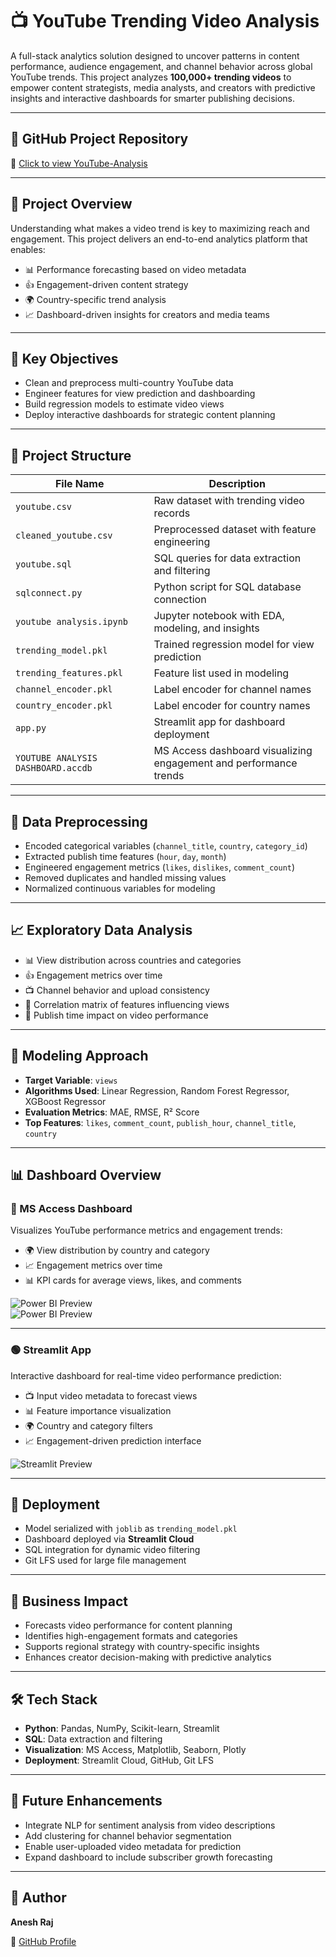# 📺 YouTube Trending Video Analysis

A full-stack analytics solution designed to uncover patterns in content performance, audience engagement, and channel behavior across global YouTube trends. This project analyzes **100,000+ trending videos** to empower content strategists, media analysts, and creators with predictive insights and interactive dashboards for smarter publishing decisions.

---

## 🚗 GitHub Project Repository  
🔗 [Click to view YouTube-Analysis](https://github.com/aneshraj-d96/YouTube-Analysis)

---

## 🧠 Project Overview

Understanding what makes a video trend is key to maximizing reach and engagement. This project delivers an end-to-end analytics platform that enables:

- 📊 Performance forecasting based on video metadata  
- 👍 Engagement-driven content strategy  
- 🌍 Country-specific trend analysis  
- 📈 Dashboard-driven insights for creators and media teams  

---

## 🎯 Key Objectives

- Clean and preprocess multi-country YouTube data  
- Engineer features for view prediction and dashboarding  
- Build regression models to estimate video views  
- Deploy interactive dashboards for strategic content planning  

---

## 📁 Project Structure

| File Name                          | Description                                                       |
|-----------------------------------|-------------------------------------------------------------------|
| `youtube.csv`                     | Raw dataset with trending video records                           |
| `cleaned_youtube.csv`             | Preprocessed dataset with feature engineering                     |
| `youtube.sql`                     | SQL queries for data extraction and filtering                     |
| `sqlconnect.py`                   | Python script for SQL database connection                         |
| `youtube analysis.ipynb`          | Jupyter notebook with EDA, modeling, and insights                 |
| `trending_model.pkl`              | Trained regression model for view prediction                      |
| `trending_features.pkl`           | Feature list used in modeling                                     |
| `channel_encoder.pkl`             | Label encoder for channel names                                   |
| `country_encoder.pkl`             | Label encoder for country names                                   |
| `app.py`                          | Streamlit app for dashboard deployment                            |
| `YOUTUBE ANALYSIS DASHBOARD.accdb`| MS Access dashboard visualizing engagement and performance trends |

---

## 🧹 Data Preprocessing

- Encoded categorical variables (`channel_title`, `country`, `category_id`)  
- Extracted publish time features (`hour`, `day`, `month`)  
- Engineered engagement metrics (`likes`, `dislikes`, `comment_count`)  
- Removed duplicates and handled missing values  
- Normalized continuous variables for modeling  

---

## 📈 Exploratory Data Analysis

- 📊 View distribution across countries and categories  
- 👍 Engagement metrics over time  
- 📺 Channel behavior and upload consistency  
- 🧠 Correlation matrix of features influencing views  
- 📅 Publish time impact on video performance  

---

## 🤖 Modeling Approach

- **Target Variable**: `views`  
- **Algorithms Used**: Linear Regression, Random Forest Regressor, XGBoost Regressor  
- **Evaluation Metrics**: MAE, RMSE, R² Score  
- **Top Features**: `likes`, `comment_count`, `publish_hour`, `channel_title`, `country`  

---

## 📊 Dashboard Overview

### 🔷 MS Access Dashboard  
Visualizes YouTube performance metrics and engagement trends:

- 🌍 View distribution by country and category  
- 📈 Engagement metrics over time  
- 📊 KPI cards for average views, likes, and comments  

![Power BI Preview](https://image2url.com/images/1755870126425-f0cdee17-78bc-4837-b2a0-01f85a494821.png)  
![Power BI Preview](https://image2url.com/images/1755870155361-9d759e81-1d66-473b-958e-f7ecafdb3da6.png)

---

### 🟢 Streamlit App  
Interactive dashboard for real-time video performance prediction:

- 📺 Input video metadata to forecast views  
- 📊 Feature importance visualization  
- 🌍 Country and category filters  
- 📈 Engagement-driven prediction interface  

![Streamlit Preview](https://image2url.com/images/1755870229701-78175c47-feb6-4b48-9619-b2411a14f029.png)

---

## 🚀 Deployment

- Model serialized with `joblib` as `trending_model.pkl`  
- Dashboard deployed via **Streamlit Cloud**  
- SQL integration for dynamic video filtering  
- Git LFS used for large file management  

---

## 🧠 Business Impact

- Forecasts video performance for content planning  
- Identifies high-engagement formats and categories  
- Supports regional strategy with country-specific insights  
- Enhances creator decision-making with predictive analytics  

---

## 🛠️ Tech Stack

- **Python**: Pandas, NumPy, Scikit-learn, Streamlit  
- **SQL**: Data extraction and filtering  
- **Visualization**: MS Access, Matplotlib, Seaborn, Plotly  
- **Deployment**: Streamlit Cloud, GitHub, Git LFS  

---

## 📌 Future Enhancements

- Integrate NLP for sentiment analysis from video descriptions  
- Add clustering for channel behavior segmentation  
- Enable user-uploaded video metadata for prediction  
- Expand dashboard to include subscriber growth forecasting  

---

## 👤 Author

**Anesh Raj**  

🔗 [GitHub Profile](https://github.com/aneshraj-d96)
